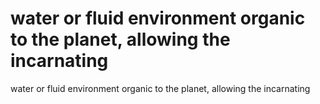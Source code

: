 # water or fluid environment organic to the planet, allowing the incarnating

water or fluid environment organic to the planet, allowing the incarnating